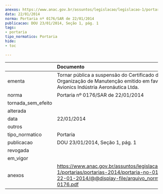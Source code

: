 ```yaml
---
anexos: https://www.anac.gov.br/assuntos/legislacao/legislacao-1/portarias/portarias-2014/portaria-no-0176-sar-de-22-01-2014/@@display-file/arquivo_norma/PA2014-0176.pdf
data: 22/01/2014
norma: Portaria nº 0176/SAR de 22/01/2014
publicacao: DOU 23/01/2014, Seção 1, pág. 1
tags:
- portaria
tipo_normatico: Portaria
hide: 
- toc 
 
---
```


|                    | Documento                                                                                                                                                         |
|:-------------------|:------------------------------------------------------------------------------------------------------------------------------------------------------------------|
| ementa             | Tornar pública a suspensão do Certificado de Organização de Manutenção emitido em favor da Rio Avionics Indústria Aeronáutica Ltda.                               |
| norma              | Portaria nº 0176/SAR de 22/01/2014                                                                                                                                |
| tornada_sem_efeito |                                                                                                                                                                   |
| alterada           |                                                                                                                                                                   |
| data               | 22/01/2014                                                                                                                                                        |
| outros             |                                                                                                                                                                   |
| tipo_normatico     | Portaria                                                                                                                                                          |
| publicacao         | DOU 23/01/2014, Seção 1, pág. 1                                                                                                                                   |
| revogada           |                                                                                                                                                                   |
| em_vigor           |                                                                                                                                                                   |
| anexos             | https://www.anac.gov.br/assuntos/legislacao/legislacao-1/portarias/portarias-2014/portaria-no-0176-sar-de-22-01-2014/@@display-file/arquivo_norma/PA2014-0176.pdf |